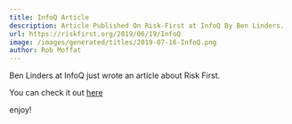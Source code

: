 ```yaml
---
title: InfoQ Article
description: Article Published On Risk-First at InfoQ By Ben Linders.
url: https://riskfirst.org/2019/06/19/InfoQ
image: /images/generated/titles/2019-07-16-InfoQ.png
author: Rob Moffat
---
```


Ben Linders at InfoQ just wrote an article about Risk First.  

You can check it out [here](https://www.infoq.com/articles/book-review-risk-free-software-development/)

enjoy!